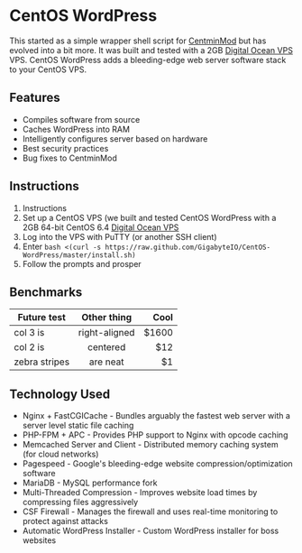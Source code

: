 # CentOS WordPress
This started as a simple wrapper shell script for [CentminMod](http://centminmod.com/) but has evolved into a bit more. It was built and tested with a 2GB [Digital Ocean VPS](https://www.digitalocean.com/?refcode=751743d45e36) VPS. CentOS WordPress adds a bleeding-edge web server software stack to your CentOS VPS.
## Features
+ Compiles software from source
+ Caches WordPress into RAM
+ Intelligently configures server based on hardware
+ Best security practices
+ Bug fixes to CentminMod
## Instructions
1. Instructions
2. Set up a CentOS VPS (we built and tested CentOS WordPress with a 2GB 64-bit CentOS 6.4 [Digital Ocean VPS](https://www.digitalocean.com/?refcode=751743d45e36)
3. Log into the VPS with PuTTY (or another SSH client)
4. Enter `bash <(curl -s https://raw.github.com/GigabyteIO/CentOS-WordPress/master/install.sh)`
5. Follow the prompts and prosper
## Benchmarks

| Future test        | Other thing           | Cool  |
| ------------- |:-------------:| -----:|
| col 3 is      | right-aligned | $1600 |
| col 2 is      | centered      |   $12 |
| zebra stripes | are neat      |    $1 |

## Technology Used

+ Nginx + FastCGICache - Bundles arguably the fastest web server with a server level static file caching
+ PHP-FPM + APC - Provides PHP support to Nginx with opcode caching
+ Memcached Server and Client - Distributed memory caching system (for cloud networks)
+ Pagespeed - Google's bleeding-edge website compression/optimization software
+ MariaDB - MySQL performance fork
+ Multi-Threaded Compression - Improves website load times by compressing files aggressively
+ CSF Firewall - Manages the firewall and uses real-time monitoring to protect against attacks
+ Automatic WordPress Installer - Custom WordPress installer for boss websites
